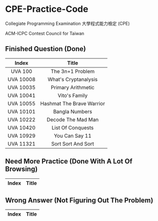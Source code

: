 # CPE-Practice-Code

Collegiate Programming Examination 大學程式能力檢定 (CPE)

ACM-ICPC Contest Council for Taiwan

## Finished Question (Done)

|Index|Title|
|:-----:|:-----:|
|UVA 100|The 3n+1 Problem|
|UVA 10008|What's Cryptanalysis|
|UVA 10035|Primary Arithmetic|
|UVA 10041|Vito's Family|
|UVA 10055|Hashmat The Brave Warrior|
|UVA 10101|Bangla Numbers|
|UVA 10222|Decode The Mad Man|
|UVA 10420|List Of Conquests|
|UVA 10929|You Can Say 11|
|UVA 11321|Sort Sort And Sort|

## Need More Practice (Done With A Lot Of Browsing)

|Index|Title|
|:-----:|:-----:|

## Wrong Answer (Not Figuring Out The Problem)

|Index|Title|
|:-----:|:-----:|

